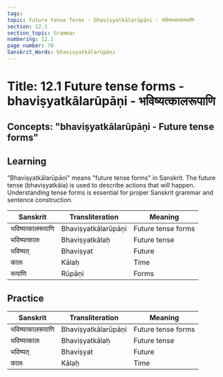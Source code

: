 ```yaml
---
tags:
topic: Future tense forms - bhaviṣyatkālarūpāṇi - भविष्यत्कालरूपाणि
section: 12.1
section_topic: Grammar
numbering: 12.1
page number: 70
Sanskrit_Words: bhaviṣyatkālarūpāṇi
---
```

# Title: 12.1 Future tense forms - bhaviṣyatkālarūpāṇi - भविष्यत्कालरूपाणि
## Concepts: "bhaviṣyatkālarūpāṇi - Future tense forms"

## Learning
"Bhaviṣyatkālarūpāṇi" means "future tense forms" in Sanskrit. The future tense (bhaviṣyatkāla) is used to describe actions that will happen. Understanding tense forms is essential for proper Sanskrit grammar and sentence construction.

| Sanskrit           | Transliteration      | Meaning                          |
| ------------------ | -------------------- | -------------------------------- |
| भविष्यत्कालरूपाणि | Bhaviṣyatkālarūpāṇi  | Future tense forms               |
| भविष्यत्कालः      | Bhaviṣyatkālaḥ       | Future tense                     |
| भविष्यत्           | Bhaviṣyat            | Future                           |
| कालः               | Kālaḥ                | Time                             |
| रूपाणि             | Rūpāṇi               | Forms                            |

## Practice
| Sanskrit           | Transliteration      | Meaning                          |
| ------------------ | -------------------- | -------------------------------- |
| भविष्यत्कालरूपाणि | Bhaviṣyatkālarūpāṇi  | Future tense forms               |
| भविष्यत्कालः      | Bhaviṣyatkālaḥ       | Future tense                     |
| भविष्यत्           | Bhaviṣyat            | Future                           |
| कालः               | Kālaḥ                | Time                             |

